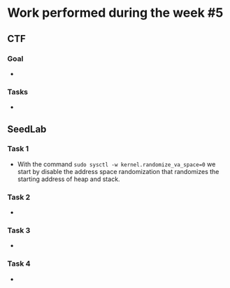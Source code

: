 # Work performed during the week #5

## CTF

### Goal
- 

### Tasks
- 


## SeedLab

### Task 1 
- With the command ``sudo sysctl -w kernel.randomize_va_space=0`` we start by disable the address space randomization that randomizes the starting address of heap and stack.

### Task 2
-

### Task 3 
-

### Task 4 
-
